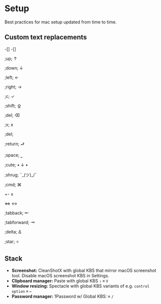 # Setup
Best practices for mac setup updated from time to time.

## Custom text replacements
-[] -[]

;up; ↑

;down; ↓

;left; ← 

;right; → 

;c; ✓

;shift; ⇪

;del; ⌫

;x; 𝗑

;del;

;return; ⮐ 

;space; ⎵

;cute; • ↓ •

;shrug; ¯\_(ツ)_/¯

;cmd; ⌘

+- ±

<=> ↔

;tabback; ⇤

;tabforward; ⇥

;delta; Δ

;star; ⭐ 

 ## Stack
 * **Screenshot:** CleanShotX with global KBS that mirror macOS screenshot tool. Disable macOS screenshot KBS in Settings.
 * **Clipboard manager:** Paste with global KBS `⇪` `⌘` `V`
 * **Window resizing:** Spectacle with global KBS variants of e.g. `control` `option` `⌘` `←`
 * **Password manager:** 1Password w/ Global KBS: `⌘` `/`
